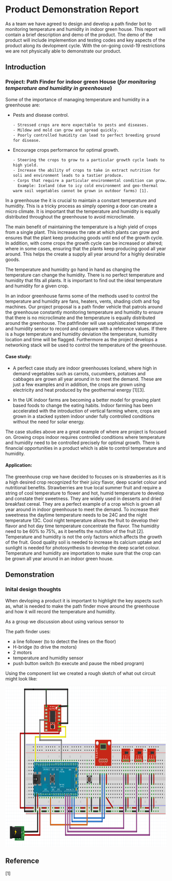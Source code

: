 # **Product Demonstration Report**

As a team we have agreed to design and develop a path finder bot to monitoring temperature and humidity in indoor green house. This report will contain a brief description and demo of the product. The demo of the product will include implemention and testing codes and key aspects of the product along its devlopment cycle. With the on-going covid-19 restrictions we are not physically able to demonstrate our product. 

## Introduction
### Project: Path Finder for indoor green House (_for monitoring temperature and humidity in greenhouse_)

Some of the importance of managing temperature and humidity in a greenhouse are: 

-   Pests and disease control. 

        - Stressed crops are more expectable to pests and diseases. 
        - Mildew and mold can grow and spread quickly. 
        - Poorly controlled humidity can lead to perfect breeding ground for disease. 

-   Encourage crops performance for optimal growth. 

        - Steering the crops to grow to a particular growth cycle leads to high yield. 
        - Increase the ability of crops to take in extract nutrition for soli and environment leads to a tastier produce. 
        - Corps that require a particular environmental condition can grow. 
          Example: Iceland (due to icy cold environment and geo-thermal warm soil vegetables cannot be grown in outdoor farms) [1]. 

In a greenhouse the it is crucial to maintain a constant temperature and humidity. This is a tricky process as simply opening a door can create a micro climate. It is important that the temperature and humidity is equally distributed throughout the greenhouse to avoid microclimate. 

The main benefit of maintaining the temperature is a high yield of crops from a single plant. This increases the rate at which plants can grow and ensures that the plant keep producing goods until end of the growth cycle. In addition, with come crops the growth cycle can be increased or altered; where in some cases, ensuring that the plants keep producing good all year around. This helps the create a supply all year around for a highly desirable goods. 

The temperature and humidity go hand in hand as changing the temperature can change the humidity. There is no perfect temperature and humidity that fits all plants. It is important to find out the ideal temperature and humidity for a given crop. 

In an indoor greenhouse farms some of the methods used to control the temperature and humidity are fans, heaters, vents, shading cloth and fog machines. Our project proposal is a path finder vehicle that patrols around the greenhouse constantly monitoring temperature and humidity to ensure that there is no microclimate and the temperature is equally distributed around the greenhouse. The pathfinder will use sophisticated temperature and humidity sensor to record and compare with a reference values. If there is a huge temperature and humidity deviation the temperature, humidity location and time will be flagged. Furthermore as the project develops a networking stack will be used to control the temperature of the greenhouse.  


#### Case study: 
- A perfect case study are indoor greenhouses Iceland, where high in demand vegetables such as carrots, cucumbers, potatoes and cabbages are grown all year around in to meet the demand. These are just a few examples and in addition, the crops are grown using electricity and heat produced by the geothermal energy [1][3]. 

- In the UK indoor farms are becoming a better model for growing plant based foods to change the eating habits. Indoor farming has been accelerated with the introduction of vertical farming where, crops are grown in a stacked system indoor under fully controlled conditions without the need for solar energy.

The case studies above are a great example of where are project is focused on. Growing crops indoor requires controlled conditions where temperature and humidity need to be controlled precisely for optimal growth. There is financial opportunities in a product which is able to control temperature and humidity. 


#### Application: 

The greenhouse crop we have decided to focuses on is strawberries as it is a high desired crop recognized for their juicy flavor, deep scarlet colour and nutritional benefits. Strawberries are true local summer fruit and require a string of cool temperature to flower and hot, humid temperature to develop and constate their sweetness. They are widely used in desserts and dried breakfast cereal. They are a perfect example of a crop which is grown all year around in indoor greenhouse to meet the demand. To increase their sweetness the daytime temperature needs to be 24C  and the night temperature 13C. Cool night temperature allows the fruit to develop their flavor and hot day time temperature concentrate the flavor. The humidity need to be 60% to 75%, as it benefits the nutrition of the fruit [2]. Temperature and humidity is not the only factors which affects the growth of the fruit. Good quality soil is needed to increase its calcium uptake and sunlight is needed for photosynthesis to develop the deep scarlet colour. Temperature and humidity are importation to make sure that the crop can be grown all year around in an indoor green house. 

## Demonstration

### Inital design thoughts

When devloping a product it is important to highlight the key aspects such as, what is needed to make the path finder move around the greenhouse and how it will record the temperature and humidity. 

As a group we discussion about using various sensor to 

The path finder uses:
- a line follower (to to detect the lines on the floor)
- H-bridge (to drive the motors)
- 2 motors
- temperature and humidity sensor
- push button switch (to execute and pause the mbed program)

Using the component list we created a rough sketch of what out circuit might look like:

<img src="MVP/images/circuit_design.png" alt="Basic outline of the circuit" width="750" height="500">

## Reference

[1]     

